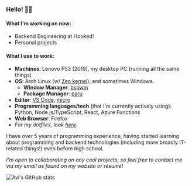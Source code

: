 ### Hello! 👋🏼

#### What I'm working on now:

- Backend Engineering at Hooked!
- Personal projects

#### What I use to work:
- **Machines**: Lenovo P53 (2019), my desktop PC (running all the same things)
- **OS**: Arch Linux (w/ [Zen kernel](https://github.com/zen-kernel/zen-kernel)), and sometimes Windows.
  - **Window Manager**: [bspwm](https://github.com/baskerville/bspwm/)
  - **Package Manager**: [paru](https://github.com/Morganamilo/paru)
- **Editor**: [VS Code](https://github.com/microsoft/vscode), [micro](https://github.com/zyedidia/micro)
- **Programming languages/tech** (that I'm currently actively using): Python, Node.js/TypeScript, React, Azure Functions
- **Web Browser**: Firefox
- *For my dotfiles, look [here](https://github.com/avigloz/dotfiles).*

I have over 5 years of programming experience, having started learning about programming and backend technologies (including more broadly IT-related things!) even before high school. 

*I'm open to collaborating on any cool projects, so feel free to contact me via my email as found on my website or résumé!*

![Avi's GitHub stats](https://github-readme-stats.vercel.app/api?username=avigloz&theme=dark&hide=contribs,prs&count_private=true&show_icons=true&include_all_commits=true&layout=compact)

